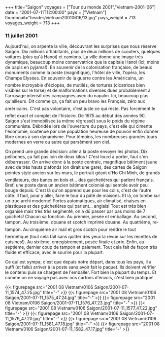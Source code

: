 +++
title="Saigon"
voyages = ["Tour du monde 2001","vietnam-2001-06"]
date = "2001-07-11T12:00:00"
pays = ["Vietnam"]
thumbnail="header/vietnam20010616/13.jpg"
pays_weight = 713
voyages_weight = 713
+++
### 11 juillet 2001

Aujourd'hui, on arpente la ville, découvrant les surprises que nous réserve 
Saigon. Dix millions d'habitants, plus de deux millions de scooters, quelques 
voitures (plus qu'à Hanoï) et camions. La ville donne une image très dynamique, 
beaucoup moins conservatrice que la capitale Hanoï (ici, moins de papis en pyjama!). 
En souvenir de la colonisation française, de beaux monuments comme la poste 
(magnifique), l'hôtel de ville, l'opéra, les Champs Elysées. En souvenir de 
la guerre contre les Américains, un nombre incroyable d'éclopés, de mutilés, 
de torturés (cicatrices bien visibles sur le torse) et de malformations diverses 
dues probablement à l'arrosage intensif des campagnes avec du napalm. Ici, beaucoup 
plus qu'ailleurs. Dit comme ça, ça fait un peu bravo les Français, zéro aux 
américains. C'est pas volontaire, c'est juste ce qui reste. Pas forcément le 
reflet exact et complet de l'histoire. De 1975 au début des années 90, Saigon 
s'est immobilisée (a même régressé) sous le poids du régime communiste. Débridée 
lors de l'ouverture du pays, c'est elle qui cimente l'économie, soutenue par 
une population heureuse de pouvoir enfin donner libre cours à son dynamisme. 
Pour témoins, les nombreuses grandes tours modernes en verre ou autre qui parsèment 
son ciel.

On prend une grande décision: aller à la poste envoyer les photos. Dix pelloches, 
ça fait pas loin de deux kilos ! C'est lourd à porter, faut s'en débarrasser. 
On arrive donc à la poste centrale, magnifique bâtiment jaune avec de très hauts 
plafonds (on dirait une gare), des cartes de Saïgon peintes style ancien sur 
les murs, le portrait géant d'Ho Chi Minh, de grands ventilateurs, des bancs 
en bois et... des guichetières qui parlent français. Bref, une poste dans un ancien 
bâtiment colonial qui semble avoir peu bougé depuis. C'est là qu'on apprend 
que pour les colis, c'est de l'autre côté. Il faut, pour y aller, faire le tour 
du pâté de maisons. Et là, on tombe sur un truc archi moderne! Portes automatiques, 
air climatisé, chaises en plastiques et des guichetières qui parlent... anglais! 
Tout est très bien organisé mais très très segmenté, on a dû passer par pas 
moins de 7 guichets! Chacun sa fonction. Au premier, pesée et emballage. Au 
second, tampon. Au troisième, douane et scotch imprimé douane. Au quatrième, 
re-tampon. Au cinquième air mail et gros scotch pour rendre le tout hermétique 
(tout cela fait sans quitter des yeux la revue sur les recettes de cuisines!). 
Au sixième, enregistrement, pesée finale et prix. Enfin, au septième, dernier 
coup de tampon et paiement. Tout cela fait de façon très fluide et efficace, 
avec le sourire pour la plupart.

Ce qui est sympa, c'est que depuis notre départ, dans tous les pays, il a suffi 
(et fallu) arriver à la poste sans avoir fait le paquet. Ils doivent vérifier 
le contenu puis se chargent de l'emballer. Fort bien la plupart du temps. Et 
comme on ne voyage pas avec nos cartons d'envois, c'est bien pratique!


<div id="TOTO">{{< figurepage src="2001 08 Vietnam/0106 Saigon/2001-07-11_1574_47.25.jpg" title="-"  >}}
{{< figurepage src="2001 08 Vietnam/0106 Saigon/2001-07-11_1575_47.24.jpg" title="-"  >}}
{{< figurepage src="2001 08 Vietnam/0106 Saigon/2001-07-11_1576_47.23.jpg" title="-"  >}}
{{< figurepage src="2001 08 Vietnam/0106 Saigon/2001-07-11_1577_47.22.jpg" title="-"  >}}
{{< figurepage src="2001 08 Vietnam/0106 Saigon/2001-07-11_1579_47.20.jpg" title="-"  >}}
{{< figurepage src="2001 08 Vietnam/0106 Saigon/2001-07-11_1581_47.18.jpg" title="-"  >}}
{{< figurepage src="2001 08 Vietnam/0106 Saigon/2001-07-11_1582_47.17.jpg" title="-"  >}}
</DIV>

